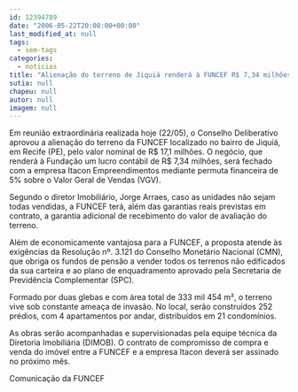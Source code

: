 ```yaml
---
id: 12394789
date: "2006-05-22T20:00:00+00:00"
last_modified_at: null
tags:
  - sem-tags
categories:
  - noticias
title: "Alienação do terreno de Jiquiá renderá à FUNCEF R$ 7,34 milhões"
sutia: null
chapeu: null
autor: null
imagem: null
---
```

<p><p>Em reuni&atilde;o extraordin&aacute;ria realizada hoje (22/05), o Conselho Deliberativo aprovou a aliena&ccedil;&atilde;o do terreno da FUNCEF localizado no bairro de Jiqui&aacute;, em Recife (PE), pelo valor nominal de R$ 17,1 milh&otilde;es. O neg&oacute;cio, que render&aacute; &agrave; Funda&ccedil;&atilde;o um lucro cont&aacute;bil de R$ 7,34 milh&otilde;es, ser&aacute; fechado com a empresa Itacon Empreendimentos mediante permuta financeira de 5% sobre o Valor Geral de Vendas (VGV).</p></p>
<p><p>Segundo o diretor Imobili&aacute;rio, Jorge Arraes, caso as unidades n&atilde;o sejam todas vendidas, a FUNCEF ter&aacute;, al&eacute;m das garantias reais previstas em contrato, a garantia adicional de recebimento do valor de avalia&ccedil;&atilde;o do terreno.</p></p>
<p><p>Al&eacute;m de economicamente vantajosa para a FUNCEF, a proposta atende &agrave;s exig&ecirc;ncias da Resolu&ccedil;&atilde;o n&ordm;. 3.121 do Conselho Monet&aacute;rio Nacional (CMN), que obriga os fundos de pens&atilde;o a vender todos os terrenos n&atilde;o edificados da sua carteira e ao plano de enquadramento aprovado pela Secretaria de Previd&ecirc;ncia Complementar (SPC).</p></p>
<p><p>Formado por duas glebas e com &aacute;rea total de 333 mil 454 m&sup2;, o terreno vive sob constante amea&ccedil;a de invas&atilde;o. No local, ser&atilde;o constru&iacute;dos 252 pr&eacute;dios, com 4 apartamentos por andar, distribu&iacute;dos em 21 condom&iacute;nios.</p></p>
<p><p>As obras ser&atilde;o acompanhadas e supervisionadas pela equipe t&eacute;cnica da Diretoria Imobili&aacute;ria (DIMOB). O contrato de compromisso de compra e venda do im&oacute;vel entre a FUNCEF e a empresa Itacon dever&aacute; ser assinado no pr&oacute;ximo m&ecirc;s.</p></p>
<p><p>Comunica&ccedil;&atilde;o da FUNCEF</p> </p>
